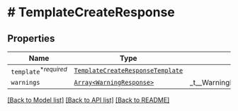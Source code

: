 # # TemplateCreateResponse



## Properties

Name | Type | Description | Notes
------------ | ------------- | ------------- | -------------
| `template`<sup>*_required_</sup> | [```TemplateCreateResponseTemplate```](TemplateCreateResponseTemplate.md) |    |  |
| `warnings` | [```Array<WarningResponse>```](WarningResponse.md) |  _t__WarningResponse::LIST_DESCRIPTION  |  |

[[Back to Model list]](../../README.md#models) [[Back to API list]](../../README.md#endpoints) [[Back to README]](../../README.md)
